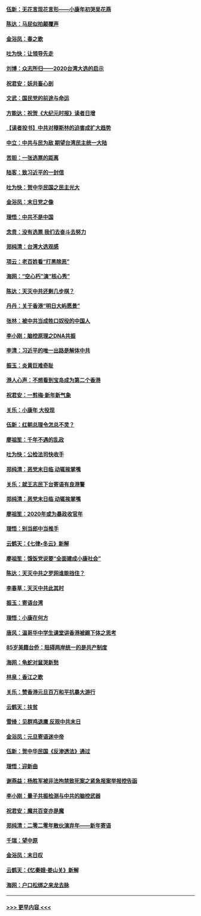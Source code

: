 #### [伍新：无花言现花言形——小康年初哭吴花燕](../pages/nsc993/n11800044.md?t=01180701) 
#### [陈达：马屁似拍颠覆声](../pages/nsc993/n11800010.md?t=01180701) 
#### [金浴凤：春之歌](../pages/nsc993/n11797687.md?t=01180701) 
#### [吐为快：让领导先走](../pages/nsc993/n11797512.md?t=01180701) 
#### [刘博：众志所归——2020台湾大选的启示](../pages/nsc993/n11796878.md?t=01180701) 
#### [祝君安：妖共畜心剖](../pages/nsc993/n11794273.md?t=01180701) 
#### [文武：国民党的前途与命运](../pages/nsc993/n11794198.md?t=01180701) 
#### [方能达：祝贺《大纪元时报》读者日增](../pages/nsc993/n11793807.md?t=01180701) 
#### [【读者投书】中共对穆斯林的迫害成扩大趋势](../pages/nsc993/n11791371.md?t=01180701) 
#### [中立：中共与民为敌 期望台湾民主统一大陆](../pages/nsc993/n11790392.md?t=01180701) 
#### [苦胆：一张选票的距离](../pages/nsc993/n11788914.md?t=01180701) 
#### [陆客：致习近平的一封信](../pages/nsc993/n11788867.md?t=01180701) 
#### [吐为快：贺中华民国之民主光大](../pages/nsc993/n11788618.md?t=01180701) 
#### [金浴凤：末日党之像](../pages/nsc993/n11787475.md?t=01180701) 
#### [理悟：中共不是中国](../pages/nsc993/n11787463.md?t=01180701) 
#### [念贲：没有选票  我们去奋斗去努力](../pages/nsc993/n11787398.md?t=01180701) 
#### [郑纯清：台湾大选观感](../pages/nsc993/n11786210.md?t=01180701) 
#### [项云：老百姓看“打黑除恶”](../pages/nsc993/n11785398.md?t=01180701) 
#### [海网：“空心朽”演“核心秀”](../pages/nsc993/n11783874.md?t=01180701) 
#### [陈达：天灭中共还剩几步棋？](../pages/nsc993/n11783719.md?t=01180701) 
#### [丹丹：关于香港“明日大屿愿景”](../pages/nsc993/n11783273.md?t=01180701) 
#### [张林：被中共当成牲口奴役的中国人](../pages/nsc993/n11782397.md?t=01180701) 
#### [李小刚：脑控原理之DNA共振](../pages/nsc993/n11780962.md?t=01180701) 
#### [李清：习近平的唯一出路是解体中共](../pages/nsc993/n11780866.md?t=01180701) 
#### [振玉：炎黄巨难奇耻](../pages/nsc993/n11779632.md?t=01180701) 
#### [港人心声：不想看到宝岛成为第二个香港](../pages/nsc993/n11778817.md?t=01180701) 
#### [祝君安：一剪梅‧新年新气象](../pages/nsc993/n11776340.md?t=01180701) 
#### [关乐：小康年 大役现](../pages/nsc993/n11774213.md?t=01180701) 
#### [伍新：红朝总理令怎总不灵？](../pages/nsc993/n11770813.md?t=01180701) 
#### [廖祖笙：千年不遇的乱政](../pages/nsc993/n11770373.md?t=01180701) 
#### [吐为快：公检法司快收手](../pages/nsc993/n11770359.md?t=01180701) 
#### [郑纯清：恶党末日临 动辄挨掌嘴](../pages/nsc993/n11769912.md?t=01180701) 
#### [关乐：就王志民下台寄语有良港警](../pages/nsc993/n11769903.md?t=01180701) 
#### [郑纯清：恶党末日临 动辄挨掌嘴](../pages/nsc993/n11769356.md?t=01180701) 
#### [廖祖笙：2020年或为暴政收官年](../pages/nsc993/n11768216.md?t=01180701) 
#### [理悟：别当郎中当推手](../pages/nsc993/n11768243.md?t=01180701) 
#### [云鹤天：《七律▪冬云》新解](../pages/nsc993/n11768204.md?t=01180701) 
#### [廖祖笙：饿饭党说要“全面建成小康社会”](../pages/nsc993/n11767482.md?t=01180701) 
#### [陈达：天灭中共之罗网谁能挡住？](../pages/nsc993/n11767465.md?t=01180701) 
#### [李春草：天灭中共此其时](../pages/nsc993/n11767452.md?t=01180701) 
#### [振玉：寄语台湾](../pages/nsc993/n11767432.md?t=01180701) 
#### [理悟：小康在何方](../pages/nsc993/n11767394.md?t=01180701) 
#### [唐风：温哥华中学生课堂讲香港被踢下体之思考](../pages/nsc993/n11766848.md?t=01180701) 
#### [85岁美籍台侨：阻碍两岸统一的是共产制度](../pages/nsc993/n11765043.md?t=01180701) 
#### [海网：龟蛇对鼠哭新愁](../pages/nsc993/n11764895.md?t=01180701) 
#### [林泉：香江之歌](../pages/nsc993/n11764415.md?t=01180701) 
#### [关乐：赞香港元旦百万和平抗暴大游行](../pages/nsc993/n11764382.md?t=01180701) 
#### [云鹤天：扶贫](../pages/nsc993/n11764245.md?t=01180701) 
#### [雪绮：见群鸡退鹰  反观中共末日](../pages/nsc993/n11762112.md?t=01180701) 
#### [金浴凤：元旦寄语迷中帝](../pages/nsc993/n11761788.md?t=01180701) 
#### [伍新：贺中华民国《反渗透法》通过](../pages/nsc993/n11761994.md?t=01180701) 
#### [理悟：迎新曲](../pages/nsc993/n11761152.md?t=01180701) 
#### [谢燕益：杨胜军被非法拘禁致死案之紧急报案举报控告函](../pages/nsc993/n11756134.md?t=01180701) 
#### [李小刚：量子共振检测与中共的脑控武器](../pages/nsc993/n11754518.md?t=01180701) 
#### [祝君安：魔共百变亦是魔](../pages/nsc993/n11754469.md?t=01180701) 
#### [郑纯清：二零二零年散伙演弃年——新年寄语](../pages/nsc993/n11754195.md?t=01180701) 
#### [千瑞：望中原](../pages/nsc993/n11754159.md?t=01180701) 
#### [金浴凤：末日叹](../pages/nsc993/n11752359.md?t=01180701) 
#### [云鹤天：《忆秦娥‧娄山关》新解](../pages/nsc993/n11752348.md?t=01180701) 
#### [海网：户口松绑之来龙去脉](../pages/nsc993/n11752328.md?t=01180701) 

----
#### [ >>> 更早内容 <<< ](../indexes/nsc993-earlier.md)
